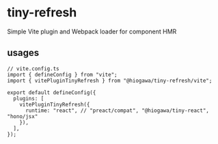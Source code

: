 # tiny-refresh

Simple Vite plugin and Webpack loader for component HMR

## usages

```tsx
// vite.config.ts
import { defineConfig } from "vite";
import { vitePluginTinyRefresh } from "@hiogawa/tiny-refresh/vite";

export default defineConfig({
  plugins: [
    vitePluginTinyRefresh({
      runtime: "react", // "preact/compat", "@hiogawa/tiny-react", "hono/jsx"
    }),
  ],
});
```
